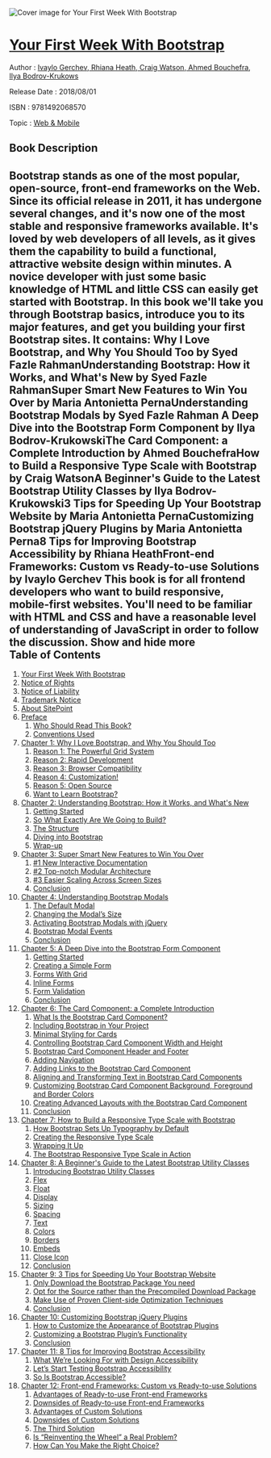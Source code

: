 ![Cover image for Your First Week With Bootstrap](https://imgdetail.ebookreading.net/cover/cover/web_mobile/EB9781492068570.jpg)

[Your First Week With Bootstrap](https://ebookreading.net/view/book/Your+First+Week+With+Bootstrap-EB9781492068570_1.html "Your First Week With Bootstrap")
====================================================================================================================

Author : [Ivaylo Gerchev](https://ebookreading.net/search/author/Ivaylo+Gerchev),[ Rhiana Heath](https://ebookreading.net/search/author/+Rhiana+Heath),[ Craig Watson](https://ebookreading.net/search/author/+Craig+Watson),[ Ahmed Bouchefra](https://ebookreading.net/search/author/+Ahmed+Bouchefra),[ Ilya Bodrov-Krukows](https://ebookreading.net/search/author/+Ilya+Bodrov-Krukows)

Release Date : 2018/08/01

ISBN : 9781492068570

Topic : [Web & Mobile](https://ebookreading.net/search/category/web-mobile)

Book Description
-----------------

 Bootstrap stands as one of the most popular, open-source, front-end frameworks on the Web. Since its official release in 2011, it has undergone several changes, and it's now one of the most stable and responsive frameworks available. It's loved by web developers of all levels, as it gives them the capability to build a functional, attractive website design within minutes. A novice developer with just some basic knowledge of HTML and little CSS can easily get started with Bootstrap.
In this book we'll take you through Bootstrap basics, introduce you to its major features, and get you building your first Bootstrap sites. It contains:
Why I Love Bootstrap, and Why You Should Too by Syed Fazle RahmanUnderstanding Bootstrap: How it Works, and What's New by Syed Fazle RahmanSuper Smart New Features to Win You Over by Maria Antonietta PernaUnderstanding Bootstrap Modals by Syed Fazle Rahman A Deep Dive into the Bootstrap Form Component by Ilya Bodrov-KrukowskiThe Card Component: a Complete Introduction by Ahmed BouchefraHow to Build a Responsive Type Scale with Bootstrap by Craig WatsonA Beginner's Guide to the Latest Bootstrap Utility Classes by Ilya Bodrov-Krukowski3 Tips for Speeding Up Your Bootstrap Website by Maria Antonietta PernaCustomizing Bootstrap jQuery Plugins by Maria Antonietta Perna8 Tips for Improving Bootstrap Accessibility by Rhiana HeathFront-end Frameworks: Custom vs Ready-to-use Solutions by Ivaylo Gerchev
This book is for all frontend developers who want to build responsive, mobile-first websites. You'll need to be familiar with HTML and CSS and have a reasonable level of understanding of JavaScript in order to follow the discussion. 
        Show and hide more                
Table of Contents
-----------------

1. [Your First Week With Bootstrap](https://ebookreading.net/view/book/Your+First+Week+With+Bootstrap-EB9781492068570_1.html)
1. [Notice of Rights](https://ebookreading.net/view/book/Your+First+Week+With+Bootstrap-EB9781492068570_1.html#sigil_toc_id_1)
1. [Notice of Liability](https://ebookreading.net/view/book/Your+First+Week+With+Bootstrap-EB9781492068570_1.html#sigil_toc_id_2)
1. [Trademark Notice](https://ebookreading.net/view/book/Your+First+Week+With+Bootstrap-EB9781492068570_1.html#sigil_toc_id_3)
1. [About SitePoint](https://ebookreading.net/view/book/Your+First+Week+With+Bootstrap-EB9781492068570_1.html#sigil_toc_id_4)
1. [Preface](https://ebookreading.net/view/book/Your+First+Week+With+Bootstrap-EB9781492068570_2.html)
    1. [Who Should Read This Book?](https://ebookreading.net/view/book/Your+First+Week+With+Bootstrap-EB9781492068570_2.html#who-should-read-thi)
    1. [Conventions Used](https://ebookreading.net/view/book/Your+First+Week+With+Bootstrap-EB9781492068570_2.html#preface-conventions)
1. [Chapter 1: Why I Love Bootstrap, and Why You Should Too](https://ebookreading.net/view/book/Your+First+Week+With+Bootstrap-EB9781492068570_3.html)
    1. [Reason 1: The Powerful Grid System](https://ebookreading.net/view/book/Your+First+Week+With+Bootstrap-EB9781492068570_3.html#reason-1-the-powerf)
    1. [Reason 2: Rapid Development](https://ebookreading.net/view/book/Your+First+Week+With+Bootstrap-EB9781492068570_3.html#reason-2-rapid-deve)
    1. [Reason 3: Browser Compatibility](https://ebookreading.net/view/book/Your+First+Week+With+Bootstrap-EB9781492068570_3.html#reason-3-browser-co)
    1. [Reason 4: Customization!](https://ebookreading.net/view/book/Your+First+Week+With+Bootstrap-EB9781492068570_3.html#reason-4-customizat)
    1. [Reason 5: Open Source](https://ebookreading.net/view/book/Your+First+Week+With+Bootstrap-EB9781492068570_3.html#reason-5-open-sourc)
    1. [Want to Learn Bootstrap?](https://ebookreading.net/view/book/Your+First+Week+With+Bootstrap-EB9781492068570_3.html#want-to-learn-boots)
1. [Chapter 2: Understanding Bootstrap: How it Works, and What&#39;s New](https://ebookreading.net/view/book/Your+First+Week+With+Bootstrap-EB9781492068570_4.html)
    1. [Getting Started](https://ebookreading.net/view/book/Your+First+Week+With+Bootstrap-EB9781492068570_4.html#getting-started)
    1. [So What Exactly Are We Going to Build?](https://ebookreading.net/view/book/Your+First+Week+With+Bootstrap-EB9781492068570_4.html#so-what-exactly-are)
    1. [The Structure](https://ebookreading.net/view/book/Your+First+Week+With+Bootstrap-EB9781492068570_4.html#sigil_toc_id_5)
    1. [Diving into Bootstrap](https://ebookreading.net/view/book/Your+First+Week+With+Bootstrap-EB9781492068570_4.html#sigil_toc_id_6)
    1. [Wrap-up](https://ebookreading.net/view/book/Your+First+Week+With+Bootstrap-EB9781492068570_4.html#sigil_toc_id_7)
1. [Chapter 3: Super Smart New Features to Win You Over](https://ebookreading.net/view/book/Your+First+Week+With+Bootstrap-EB9781492068570_5.html)
    1. [#1 New Interactive Documentation](https://ebookreading.net/view/book/Your+First+Week+With+Bootstrap-EB9781492068570_5.html#new-interactive-doc)
    1. [#2 Top-notch Modular Architecture](https://ebookreading.net/view/book/Your+First+Week+With+Bootstrap-EB9781492068570_5.html#top-notch-modular-a)
    1. [#3 Easier Scaling Across Screen Sizes](https://ebookreading.net/view/book/Your+First+Week+With+Bootstrap-EB9781492068570_5.html#easier-scaling-acro)
    1. [Conclusion](https://ebookreading.net/view/book/Your+First+Week+With+Bootstrap-EB9781492068570_5.html#conclusion)
1. [Chapter 4: Understanding Bootstrap Modals](https://ebookreading.net/view/book/Your+First+Week+With+Bootstrap-EB9781492068570_6.html)
    1. [The Default Modal](https://ebookreading.net/view/book/Your+First+Week+With+Bootstrap-EB9781492068570_6.html#thedefaultmodal)
    1. [Changing the Modal’s Size](https://ebookreading.net/view/book/Your+First+Week+With+Bootstrap-EB9781492068570_6.html#changingthemodalsiz)
    1. [Activating Bootstrap Modals with jQuery](https://ebookreading.net/view/book/Your+First+Week+With+Bootstrap-EB9781492068570_6.html#activatingthemodal)
    1. [Bootstrap Modal Events](https://ebookreading.net/view/book/Your+First+Week+With+Bootstrap-EB9781492068570_6.html#bootstrapmodalseven)
    1. [Conclusion](https://ebookreading.net/view/book/Your+First+Week+With+Bootstrap-EB9781492068570_6.html#conclusion)
1. [Chapter 5: A Deep Dive into the Bootstrap Form Component](https://ebookreading.net/view/book/Your+First+Week+With+Bootstrap-EB9781492068570_7.html)
    1. [Getting Started](https://ebookreading.net/view/book/Your+First+Week+With+Bootstrap-EB9781492068570_7.html#gettingstarted)
    1. [Creating a Simple Form](https://ebookreading.net/view/book/Your+First+Week+With+Bootstrap-EB9781492068570_7.html#creatingasimpleform)
    1. [Forms With Grid](https://ebookreading.net/view/book/Your+First+Week+With+Bootstrap-EB9781492068570_7.html#formswithgrid)
    1. [Inline Forms](https://ebookreading.net/view/book/Your+First+Week+With+Bootstrap-EB9781492068570_7.html#inlineforms)
    1. [Form Validation](https://ebookreading.net/view/book/Your+First+Week+With+Bootstrap-EB9781492068570_7.html#formvalidation)
    1. [Conclusion](https://ebookreading.net/view/book/Your+First+Week+With+Bootstrap-EB9781492068570_7.html#conclusion)
1. [Chapter 6: The Card Component: a Complete Introduction](https://ebookreading.net/view/book/Your+First+Week+With+Bootstrap-EB9781492068570_8.html)
    1. [What Is the Bootstrap Card Component?](https://ebookreading.net/view/book/Your+First+Week+With+Bootstrap-EB9781492068570_8.html#whatisthebootstrapc)
    1. [Including Bootstrap in Your Project](https://ebookreading.net/view/book/Your+First+Week+With+Bootstrap-EB9781492068570_8.html#includingbootstrapi)
    1. [Minimal Styling for Cards](https://ebookreading.net/view/book/Your+First+Week+With+Bootstrap-EB9781492068570_8.html#minimalstylingforca)
    1. [Controlling Bootstrap Card Component Width and Height](https://ebookreading.net/view/book/Your+First+Week+With+Bootstrap-EB9781492068570_8.html#controllingbootstra)
    1. [Bootstrap Card Component Header and Footer](https://ebookreading.net/view/book/Your+First+Week+With+Bootstrap-EB9781492068570_8.html#bootstrapcardcompon)
    1. [Adding Navigation](https://ebookreading.net/view/book/Your+First+Week+With+Bootstrap-EB9781492068570_8.html#addingnavigation)
    1. [Adding Links to the Bootstrap Card Component](https://ebookreading.net/view/book/Your+First+Week+With+Bootstrap-EB9781492068570_8.html#addinglinkstotheboo)
    1. [Aligning and Transforming Text in Bootstrap Card Components](https://ebookreading.net/view/book/Your+First+Week+With+Bootstrap-EB9781492068570_8.html#aligningandtransfor)
    1. [Customizing Bootstrap Card Component Background, Foreground and Border Colors](https://ebookreading.net/view/book/Your+First+Week+With+Bootstrap-EB9781492068570_8.html#customizingbootstra)
    1. [Creating Advanced Layouts with the Bootstrap Card Component](https://ebookreading.net/view/book/Your+First+Week+With+Bootstrap-EB9781492068570_8.html#creatingadvancedlay)
    1. [Conclusion](https://ebookreading.net/view/book/Your+First+Week+With+Bootstrap-EB9781492068570_8.html#conclusion)
1. [Chapter 7: How to Build a Responsive Type Scale with Bootstrap](https://ebookreading.net/view/book/Your+First+Week+With+Bootstrap-EB9781492068570_9.html)
    1. [How Bootstrap Sets Up Typography by Default](https://ebookreading.net/view/book/Your+First+Week+With+Bootstrap-EB9781492068570_9.html#howbootstrapsetsupt)
    1. [Creating the Responsive Type Scale](https://ebookreading.net/view/book/Your+First+Week+With+Bootstrap-EB9781492068570_9.html#creatingtheresponsi)
    1. [Wrapping It Up](https://ebookreading.net/view/book/Your+First+Week+With+Bootstrap-EB9781492068570_9.html#wrappingitup)
    1. [The Bootstrap Responsive Type Scale in Action](https://ebookreading.net/view/book/Your+First+Week+With+Bootstrap-EB9781492068570_9.html#thebootstraprespons)
1. [Chapter 8: A Beginner&#39;s Guide to the Latest Bootstrap Utility Classes](https://ebookreading.net/view/book/Your+First+Week+With+Bootstrap-EB9781492068570_10.html)
    1. [Introducing Bootstrap Utility Classes](https://ebookreading.net/view/book/Your+First+Week+With+Bootstrap-EB9781492068570_10.html#sigil_toc_id_8)
    1. [Flex](https://ebookreading.net/view/book/Your+First+Week+With+Bootstrap-EB9781492068570_10.html#flex)
    1. [Float](https://ebookreading.net/view/book/Your+First+Week+With+Bootstrap-EB9781492068570_10.html#float)
    1. [Display](https://ebookreading.net/view/book/Your+First+Week+With+Bootstrap-EB9781492068570_10.html#display)
    1. [Sizing](https://ebookreading.net/view/book/Your+First+Week+With+Bootstrap-EB9781492068570_10.html#sizing)
    1. [Spacing](https://ebookreading.net/view/book/Your+First+Week+With+Bootstrap-EB9781492068570_10.html#spacing)
    1. [Text](https://ebookreading.net/view/book/Your+First+Week+With+Bootstrap-EB9781492068570_10.html#text)
    1. [Colors](https://ebookreading.net/view/book/Your+First+Week+With+Bootstrap-EB9781492068570_10.html#colors)
    1. [Borders](https://ebookreading.net/view/book/Your+First+Week+With+Bootstrap-EB9781492068570_10.html#borders)
    1. [Embeds](https://ebookreading.net/view/book/Your+First+Week+With+Bootstrap-EB9781492068570_10.html#embeds)
    1. [Close Icon](https://ebookreading.net/view/book/Your+First+Week+With+Bootstrap-EB9781492068570_10.html#closeicon)
    1. [Conclusion](https://ebookreading.net/view/book/Your+First+Week+With+Bootstrap-EB9781492068570_10.html#conclusion)
1. [Chapter 9: 3 Tips for Speeding Up Your Bootstrap Website](https://ebookreading.net/view/book/Your+First+Week+With+Bootstrap-EB9781492068570_11.html)
    1. [Only Download the Bootstrap Package You need](https://ebookreading.net/view/book/Your+First+Week+With+Bootstrap-EB9781492068570_11.html#onlydownloadtheboot)
    1. [Opt for the Source rather than the Precompiled Download Package](https://ebookreading.net/view/book/Your+First+Week+With+Bootstrap-EB9781492068570_11.html#optforthesourcerath)
    1. [Make Use of Proven Client-side Optimization Techniques](https://ebookreading.net/view/book/Your+First+Week+With+Bootstrap-EB9781492068570_11.html#makeuseofprovenclie)
    1. [Conclusion](https://ebookreading.net/view/book/Your+First+Week+With+Bootstrap-EB9781492068570_11.html#conclusion)
1. [Chapter 10: Customizing Bootstrap jQuery Plugins](https://ebookreading.net/view/book/Your+First+Week+With+Bootstrap-EB9781492068570_12.html)
    1. [How to Customize the Appearance of Bootstrap Plugins](https://ebookreading.net/view/book/Your+First+Week+With+Bootstrap-EB9781492068570_12.html#howtocustomizeboots)
    1. [Customizing a Bootstrap Plugin’s Functionality](https://ebookreading.net/view/book/Your+First+Week+With+Bootstrap-EB9781492068570_12.html#customizingbootstra)
    1. [Conclusion](https://ebookreading.net/view/book/Your+First+Week+With+Bootstrap-EB9781492068570_12.html#conclusion)
1. [Chapter 11: 8 Tips for Improving Bootstrap Accessibility](https://ebookreading.net/view/book/Your+First+Week+With+Bootstrap-EB9781492068570_13.html)
    1. [What We’re Looking For with Design Accessibility](https://ebookreading.net/view/book/Your+First+Week+With+Bootstrap-EB9781492068570_13.html#whatwerelookingforw)
    1. [Let’s Start Testing Bootstrap Accessibility](https://ebookreading.net/view/book/Your+First+Week+With+Bootstrap-EB9781492068570_13.html#letsstarttestingboo)
    1. [So Is Bootstrap Accessible?](https://ebookreading.net/view/book/Your+First+Week+With+Bootstrap-EB9781492068570_13.html#soisbootstrapaccess)
1. [Chapter 12: Front-end Frameworks: Custom vs Ready-to-use Solutions](https://ebookreading.net/view/book/Your+First+Week+With+Bootstrap-EB9781492068570_14.html)
    1. [Advantages of Ready-to-use Front-end Frameworks](https://ebookreading.net/view/book/Your+First+Week+With+Bootstrap-EB9781492068570_14.html#advantages-of-ready)
    1. [Downsides of Ready-to-use Front-end Frameworks](https://ebookreading.net/view/book/Your+First+Week+With+Bootstrap-EB9781492068570_14.html#downsides-of-ready-)
    1. [Advantages of Custom Solutions](https://ebookreading.net/view/book/Your+First+Week+With+Bootstrap-EB9781492068570_14.html#advantages-of-custo)
    1. [Downsides of Custom Solutions](https://ebookreading.net/view/book/Your+First+Week+With+Bootstrap-EB9781492068570_14.html#downsides-of-custom)
    1. [The Third Solution](https://ebookreading.net/view/book/Your+First+Week+With+Bootstrap-EB9781492068570_14.html#the-third-solution)
    1. [Is “Reinventing the Wheel” a Real Problem?](https://ebookreading.net/view/book/Your+First+Week+With+Bootstrap-EB9781492068570_14.html#is-reinventing-the-)
    1. [How Can You Make the Right Choice?](https://ebookreading.net/view/book/Your+First+Week+With+Bootstrap-EB9781492068570_14.html#how-can-you-make-th)
